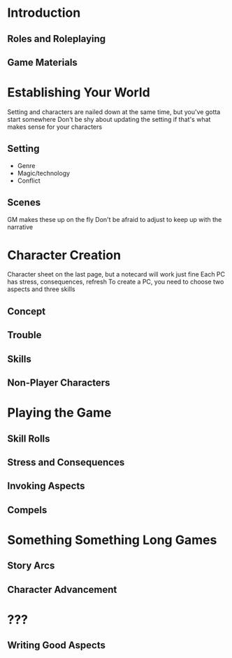 
# Introduction

## Roles and Roleplaying

## Game Materials

# Establishing Your World

Setting and characters are nailed down at the same time, but you've gotta start somewhere
Don't be shy about updating the setting if that's what makes sense for your characters

## Setting

- Genre
- Magic/technology
- Conflict

## Scenes

GM makes these up on the fly
Don't be afraid to adjust to keep up with the narrative

# Character Creation

Character sheet on the last page, but a notecard will work just fine
Each PC has stress, consequences, refresh
To create a PC, you need to choose two aspects and three skills

## Concept

## Trouble

## Skills

## Non-Player Characters

# Playing the Game

## Skill Rolls

## Stress and Consequences

## Invoking Aspects

## Compels

# Something Something Long Games

## Story Arcs

## Character Advancement

# ???

## Writing Good Aspects
